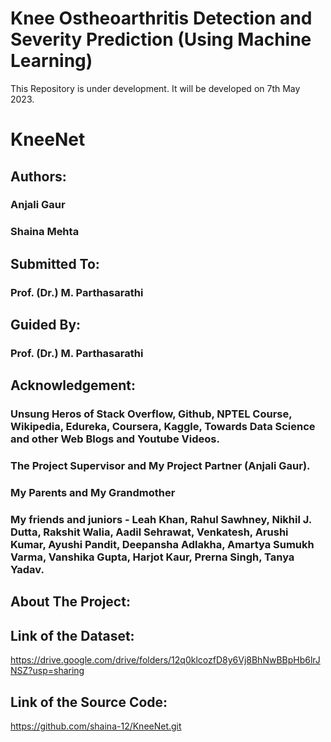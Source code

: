 # Knee Ostheoarthritis Detection and Severity Prediction (Using Machine Learning)
This Repository is under development. It will be developed on 7th May 2023.
# KneeNet
## Authors:
### Anjali Gaur
### Shaina Mehta
## Submitted To:
### Prof. (Dr.) M. Parthasarathi
## Guided By:
### Prof. (Dr.) M. Parthasarathi
## Acknowledgement:
### Unsung Heros of Stack Overflow, Github, NPTEL Course, Wikipedia, Edureka, Coursera, Kaggle, Towards Data Science and other Web Blogs and Youtube Videos.
### The Project Supervisor and My Project Partner (Anjali Gaur).
### My Parents and My Grandmother
### My friends and juniors - Leah Khan, Rahul Sawhney, Nikhil J. Dutta, Rakshit Walia, Aadil Sehrawat, Venkatesh, Arushi Kumar, Ayushi Pandit, Deepansha Adlakha, Amartya Sumukh Varma, Vanshika Gupta, Harjot Kaur, Prerna Singh, Tanya Yadav.
## About The Project:
## Link of the Dataset:
https://drive.google.com/drive/folders/12q0klcozfD8y6Vj8BhNwBBpHb6lrJNSZ?usp=sharing
## Link of the Source Code:
https://github.com/shaina-12/KneeNet.git
